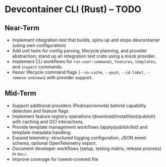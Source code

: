 # Devcontainer CLI (Rust) – TODO

## Near-Term
- Implement integration test that builds, spins up and stops devcontainer (using own configuration)
- Add unit tests for config parsing, lifecycle planning, and provider abstraction; stand up an integration test crate using a mock provider.
- Implement CLI workflows for `run-user-commands`, `features`, `templates`, and `inspect` commands.
- Honor lifecycle command flags (`--no-cache`, `--push`, `--id-label`, `--remove-unknown`) with provider support.

## Mid-Term
- Support additional providers (Podman/remote) behind capability detection and feature flags.
- Implement feature registry operations (download/install/test/publish) with caching and OCI interactions.
- Provide template management workflows (apply/publish/list) and template metadata handling.
- Expand telemetry: structured logging configuration, JSON event schema, optional OpenTelemetry export.
- Document developer workflows (setup, testing matrix, release process) in `doc/`.
- Improve coverage for lowest-covered file
